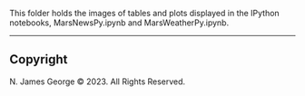 This folder holds the images of tables and plots displayed in the IPython notebooks, MarsNewsPy.ipynb and MarsWeatherPy.ipynb.

----

## Copyright

N. James George © 2023. All Rights Reserved.
